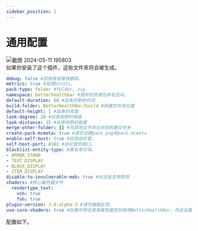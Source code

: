 ```yaml
---
sidebar_position: 2
---
```


# 通用配置

![截图 2024-05-11 195803](https://github.com/toxicity188/BetterHealthBar3/assets/114675706/af183aa9-7543-495b-8aad-155388a2d9b8)  
如果你安装了这个插件，这些文件夹将会被生成。

``` yaml
debug: false #启用错误堆栈跟踪。
metrics: true #启用bstats。
pack-type: folder #folder, zip
namespace: betterhealthbar #插件的资源包命名空间。
default-duration: 60 #血条的剩余时间
build-folder: BetterHealthBar/build #构建文件夹位置
default-height: 1 #血条的高度
look-degree: 20 #玩家视野的角度
look-distance: 15 #玩家视野的距离
merge-other-folder: [] #将其他文件夹合并到构建文件夹
create-pack-mcmeta: true #是否创建pack.png和pack.mcmeta
enable-self-host: true #启用自托管。
self-host-port: 8163 #自托管的端口。
blacklist-entity-type: #黑名单实体。
- ARMOR_STAND
- TEXT_DISPLAY
- BLOCK_DISPLAY
- ITEM_DISPLAY
disable-to-invulnerable-mob: true #对无敌生物禁用
shaders: #核心着色器文件
  rendertype_text:
    vsh: true
    fsh: true
plugin-version: 3.0-alpha-3 #请勿编辑此项。
use-core-shaders: true #如果你想在使用着色器包时使用BetterHealthBar，将此设置为false。
```
配置如下。